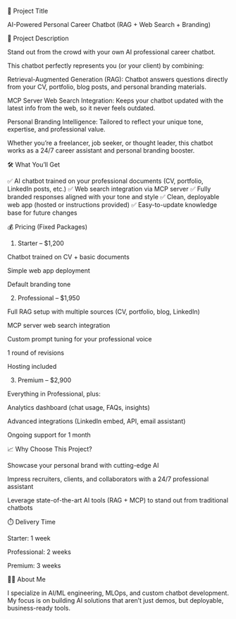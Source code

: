 🚀 Project Title

AI-Powered Personal Career Chatbot (RAG + Web Search + Branding)

📌 Project Description

Stand out from the crowd with your own AI professional career chatbot.

This chatbot perfectly represents you (or your client) by combining:

Retrieval-Augmented Generation (RAG): Chatbot answers questions directly from your CV, portfolio, blog posts, and personal branding materials.

MCP Server Web Search Integration: Keeps your chatbot updated with the latest info from the web, so it never feels outdated.

Personal Branding Intelligence: Tailored to reflect your unique tone, expertise, and professional value.

Whether you’re a freelancer, job seeker, or thought leader, this chatbot works as a 24/7 career assistant and personal branding booster.

🛠️ What You’ll Get

✅ AI chatbot trained on your professional documents (CV, portfolio, LinkedIn posts, etc.)
✅ Web search integration via MCP server
✅ Fully branded responses aligned with your tone and style
✅ Clean, deployable web app (hosted or instructions provided)
✅ Easy-to-update knowledge base for future changes

💰 Pricing (Fixed Packages)
1. Starter – $1,200

Chatbot trained on CV + basic documents

Simple web app deployment

Default branding tone

2. Professional – $1,950

Full RAG setup with multiple sources (CV, portfolio, blog, LinkedIn)

MCP server web search integration

Custom prompt tuning for your professional voice

1 round of revisions

Hosting included

3. Premium – $2,900

Everything in Professional, plus:

Analytics dashboard (chat usage, FAQs, insights)

Advanced integrations (LinkedIn embed, API, email assistant)

Ongoing support for 1 month

📈 Why Choose This Project?

Showcase your personal brand with cutting-edge AI

Impress recruiters, clients, and collaborators with a 24/7 professional assistant

Leverage state-of-the-art AI tools (RAG + MCP) to stand out from traditional chatbots

⏱️ Delivery Time

Starter: 1 week

Professional: 2 weeks

Premium: 3 weeks

🧑‍💻 About Me

I specialize in AI/ML engineering, MLOps, and custom chatbot development. My focus is on building AI solutions that aren’t just demos, but deployable, business-ready tools.
